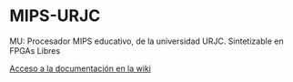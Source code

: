 # MIPS-URJC
MU: Procesador MIPS educativo, de la universidad URJC. Sintetizable en FPGAs Libres

[Acceso a la documentación en la wiki](https://github.com/Obijuan/MIPS-URJC/wiki)
